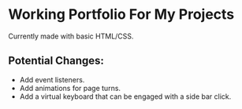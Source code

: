 # Working Portfolio For My Projects
Currently made with basic HTML/CSS.

## Potential Changes:
* Add event listeners.
* Add animations for page turns.
* Add a virtual keyboard that can be engaged with a side bar click.
